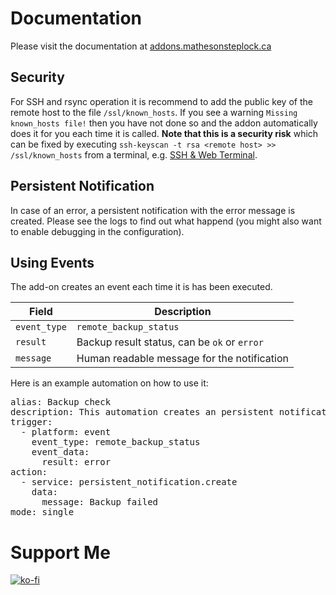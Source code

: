 # Documentation

Please visit the documentation at [addons.mathesonsteplock.ca](https://addons.mathesonsteplock.ca/docs/addons/remote-backup/basic-config)

## Security
For SSH and rsync operation it is recommend to add the public key of the remote host to the file `/ssl/known_hosts`. If you see a warning `Missing known_hosts file!` then you have not done so and the addon automatically does it for you each time it is called. **Note that this is a security risk** which can be fixed by executing `ssh-keyscan -t rsa <remote host> >> /ssl/known_hosts` from a terminal, e.g. [SSH & Web Terminal](https://github.com/hassio-addons/addon-ssh).
## Persistent Notification

In case of an error, a persistent notification with the error message is created. Please see the logs to find out what happend (you might also want to enable debugging in the configuration).

## Using Events

The add-on creates an event each time it is has been executed.

| Field        | Description                                  |
| ------------ | -------------------------------------------- |
| `event_type` | `remote_backup_status`                       |
| `result`     | Backup result status, can be `ok` or `error` |
| `message`    | Human readable message for the notification  |

Here is an example automation on how to use it:
<pre>
alias: Backup check
description: This automation creates an persistent notification in case the backup fails.
trigger:
  - platform: event
    event_type: remote_backup_status
    event_data:
      result: error
action:
  - service: persistent_notification.create
    data:
      message: Backup failed
mode: single
</pre>
# Support Me

[![ko-fi](https://ko-fi.com/img/githubbutton_sm.svg)](https://ko-fi.com/mathesonsteplock)
